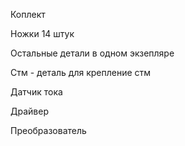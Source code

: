 Коплект 

Ножки 14 штук

Остальные детали в одном экзепляре 

Стм - деталь для крепление стм

Датчик тока 

Драйвер

Преобразователь
